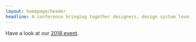 ```yaml
---
layout: homepage/header
headline: A conference bringing together designers, design system lovers and developers.
---
```


Have a look at our [2018 event](/2018).
